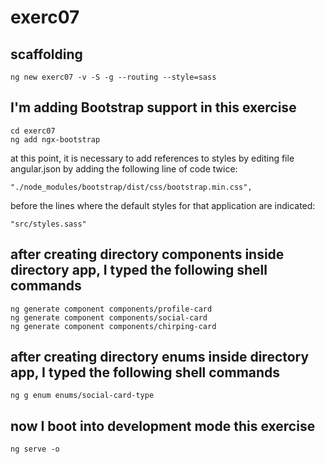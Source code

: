 # exerc07

## scaffolding

```shell
ng new exerc07 -v -S -g --routing --style=sass
```

## I'm adding Bootstrap support in this exercise

```shell
cd exerc07
ng add ngx-bootstrap
```

at this point, it is necessary to add references to styles by editing file angular.json by adding the following line of code twice:

```text
"./node_modules/bootstrap/dist/css/bootstrap.min.css",
```

before the lines where the default styles for that application are indicated:

```text
"src/styles.sass"
```

## after creating directory components inside directory app, I typed the following shell commands

```shell
ng generate component components/profile-card
ng generate component components/social-card
ng generate component components/chirping-card
```

## after creating directory enums inside directory app, I typed the following shell commands

```shell
ng g enum enums/social-card-type
```

## now I boot into development mode this exercise

```shell
ng serve -o
```
